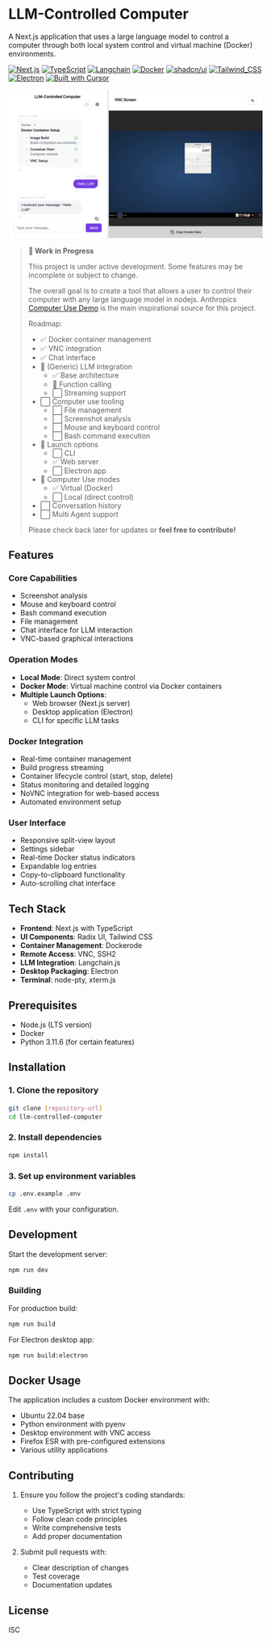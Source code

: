 # LLM-Controlled Computer

A Next.js application that uses a large language model to control a computer through both local system control and virtual machine (Docker) environments.

[![Next.js](https://img.shields.io/badge/Next.js-black?style=for-the-badge&logo=next.js&logoColor=white)](https://nextjs.org)
[![TypeScript](https://img.shields.io/badge/TypeScript-007ACC?style=for-the-badge&logo=typescript&logoColor=white)](https://www.typescriptlang.org)
[![Langchain](https://img.shields.io/badge/Langchain-000000?style=for-the-badge&logo=langchain&logoColor=white)](https://langchain.com)
[![Docker](https://img.shields.io/badge/Docker-2496ED?style=for-the-badge&logo=docker&logoColor=white)](https://www.docker.com)
[![shadcn/ui](https://img.shields.io/badge/shadcn--ui-000000?style=for-the-badge&logo=shadcnui&logoColor=white)](https://ui.shadcn.com)
[![Tailwind_CSS](https://img.shields.io/badge/Tailwind_CSS-38B2AC?style=for-the-badge&logo=tailwind-css&logoColor=white)](https://tailwindcss.com)
[![Electron](https://img.shields.io/badge/Electron-47848F?style=for-the-badge&logo=electron&logoColor=white)](https://www.electronjs.org)
[![Built with Cursor](https://img.shields.io/badge/Built_With-Cursor-5C4EE5?style=for-the-badge)](https://cursor.com)

![Screenshot](./public/images/screenshot.png)

> **🚧 Work in Progress**
>
> This project is under active development. Some features may be incomplete or subject to change.
>
> The overall goal is to create a tool that allows a user to control their computer with any large language model in nodejs. Anthropics [Computer Use Demo](https://github.com/anthropics/anthropic-quickstarts) is the main inspirational source for this project.
>
> Roadmap:
>
> - ✅ Docker container management
> - ✅ VNC integration
> - ✅ Chat interface
> - 🔳 (Generic) LLM integration
>   - ✅ Base architecture
>   - 🔳 Function calling
>   - ⬜ Streaming support
> - ⬜ Computer use tooling
>   - ⬜ File management
>   - ⬜ Screenshot analysis
>   - ⬜ Mouse and keyboard control
>   - ⬜ Bash command execution
> - 🔳 Launch options
>   - ⬜ CLI
>   - ✅ Web server
>   - ⬜ Electron app
> - 🔳 Computer Use modes
>   - ✅ Virtual (Docker)
>   - ⬜ Local (direct control)
> - ⬜ Conversation history
> - ⬜ Multi Agent support
>
> Please check back later for updates or **feel free to contribute!**

## Features

### Core Capabilities

- Screenshot analysis
- Mouse and keyboard control
- Bash command execution
- File management
- Chat interface for LLM interaction
- VNC-based graphical interactions

### Operation Modes

- **Local Mode**: Direct system control
- **Docker Mode**: Virtual machine control via Docker containers
- **Multiple Launch Options**:
  - Web browser (Next.js server)
  - Desktop application (Electron)
  - CLI for specific LLM tasks

### Docker Integration

- Real-time container management
- Build progress streaming
- Container lifecycle control (start, stop, delete)
- Status monitoring and detailed logging
- NoVNC integration for web-based access
- Automated environment setup

### User Interface

- Responsive split-view layout
- Settings sidebar
- Real-time Docker status indicators
- Expandable log entries
- Copy-to-clipboard functionality
- Auto-scrolling chat interface

## Tech Stack

- **Frontend**: Next.js with TypeScript
- **UI Components**: Radix UI, Tailwind CSS
- **Container Management**: Dockerode
- **Remote Access**: VNC, SSH2
- **LLM Integration**: Langchain.js
- **Desktop Packaging**: Electron
- **Terminal**: node-pty, xterm.js

## Prerequisites

- Node.js (LTS version)
- Docker
- Python 3.11.6 (for certain features)

## Installation

### 1. Clone the repository

```bash
git clone [repository-url]
cd llm-controlled-computer
```

### 2. Install dependencies

```bash
npm install
```

### 3. Set up environment variables

```bash
cp .env.example .env
```

Edit `.env` with your configuration.

## Development

Start the development server:

```bash
npm run dev
```

### Building

For production build:

```bash
npm run build
```

For Electron desktop app:

```bash
npm run build:electron
```

## Docker Usage

The application includes a custom Docker environment with:

- Ubuntu 22.04 base
- Python environment with pyenv
- Desktop environment with VNC access
- Firefox ESR with pre-configured extensions
- Various utility applications

## Contributing

1. Ensure you follow the project's coding standards:
   - Use TypeScript with strict typing
   - Follow clean code principles
   - Write comprehensive tests
   - Add proper documentation

2. Submit pull requests with:
   - Clear description of changes
   - Test coverage
   - Documentation updates

## License

ISC
